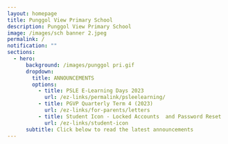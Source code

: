```yaml
---
layout: homepage
title: Punggol View Primary School
description: Punggol View Primary School
image: /images/sch banner 2.jpeg
permalink: /
notification: ""
sections:
  - hero:
      background: /images/punggol pri.gif
      dropdown:
        title: ANNOUNCEMENTS
        options:
          - title: PSLE E-Learning Days 2023
            url: /ez-links/permalink/psleelearning/
          - title: PGVP Quarterly Term 4 (2023)
            url: /ez-links/for-parents/letters
          - title: Student Icon - Locked Accounts  and Password Reset
            url: /ez-links/student-icon
      subtitle: Click below to read the latest announcements
---
```

